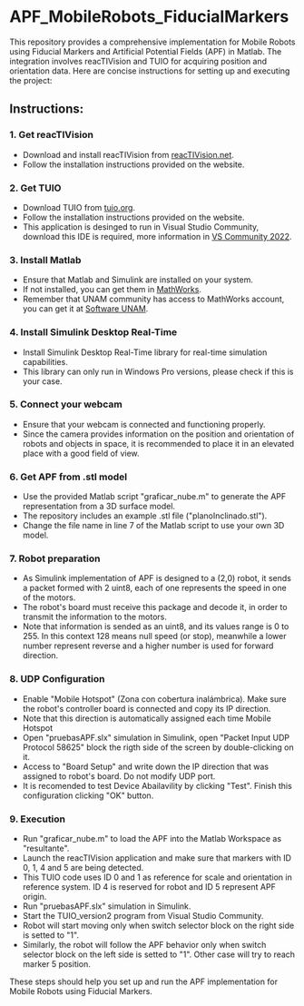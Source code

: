 # APF_MobileRobots_FiducialMarkers

This repository provides a comprehensive implementation for Mobile Robots using Fiducial Markers and Artificial Potential Fields (APF) in Matlab. The integration involves reacTIVision and TUIO for acquiring position and orientation data. Here are concise instructions for setting up and executing the project:

## Instructions:
### 1. Get reacTIVision

* Download and install reacTIVision from [reacTIVision.net](https://reactivision.sourceforge.net/).
* Follow the installation instructions provided on the website.

### 2. Get TUIO

* Download TUIO from [tuio.org](https://www.tuio.org/).
* Follow the installation instructions provided on the website.
* This application is desinged to run in Visual Studio Community, download this IDE is required, more information in [VS Community 2022](https://visualstudio.microsoft.com/es/vs/community/).

### 3. Install Matlab

* Ensure that Matlab and Simulink are installed on your system.
* If not installed, you can get them in [MathWorks](https://la.mathworks.com/products/matlab.html).
* Remember that UNAM community has access to MathWorks account, you can get it at [Software UNAM](https://www.software.unam.mx/producto/matlab/).

### 4. Install Simulink Desktop Real-Time

* Install Simulink Desktop Real-Time library for real-time simulation capabilities.
* This library can only run in Windows Pro versions, please check if this is your case.

### 5. Connect your webcam

* Ensure that your webcam is connected and functioning properly.
* Since the camera provides information on the position and orientation of robots and objects in space, it is recommended to place it in an elevated place with a good field of view.

### 6. Get APF from .stl model

* Use the provided Matlab script "graficar_nube.m" to generate the APF representation from a 3D surface model.
* The repository includes an example .stl file ("planoInclinado.stl").
* Change the file name in line 7 of the Matlab script to use your own 3D model.

### 7. Robot preparation

* As Simulink implementation of APF is designed to a (2,0) robot, it sends a packet formed with 2 uint8, each of one represents the speed in one of the motors.
* The robot's board must receive this package and decode it, in order to transmit the information to the motors.
* Note that information is sended as an uint8, and its values range is 0 to 255. In this context 128 means null speed (or stop), meanwhile a lower number represent reverse and a higher number is used for forward direction.

### 8. UDP Configuration

* Enable "Mobile Hotspot" (Zona con cobertura inalámbrica). Make sure the robot's controller board is connected and copy its IP direction.
* Note that this direction is automatically assigned each time Mobile Hotspot 
* Open "pruebasAPF.slx" simulation in Simulink, open "Packet Input UDP Protocol 58625" block the rigth side of the screen by double-clicking on it.
* Access to "Board Setup" and write down the IP direction that was assigned to robot's board. Do not modify UDP port.
* It is recomended to test Device Abailavility by clicking "Test". Finish this configuration clicking "OK" button.

### 9. Execution

* Run "graficar_nube.m" to load the APF into the Matlab Workspace as "resultante".
* Launch the reacTIVision application and make sure that markers with ID 0, 1, 4 and 5 are being detected.
* This TUIO code uses ID 0 and 1 as reference for scale and orientation in reference system. ID 4 is reserved for robot and ID 5 represent APF origin.
* Run "pruebasAPF.slx" simulation in Simulink.
* Start the TUIO_version2 program from Visual Studio Community.
* Robot will start moving only when switch selector block on the right side is setted to "1".
* Similarly, the robot will follow the APF behavior only when switch selector block on the left side is setted to "1". Other case will try to reach marker 5 position.

These steps should help you set up and run the APF implementation for Mobile Robots using Fiducial Markers.
